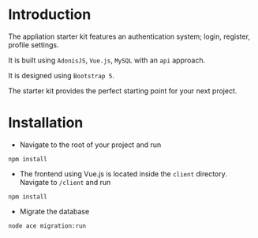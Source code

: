 # Introduction
The appliation starter kit features an authentication system; login, register, profile settings.

It is built using `AdonisJS`, `Vue.js`, `MySQL` with an `api` approach. 

It is designed using `Bootstrap 5`.

The starter kit provides the perfect starting point for your next project.

# Installation
- Navigate to the root of your project and run

`npm install`

- The frontend using Vue.js is located inside the `client` directory. Navigate to `/client` and run

`npm install`

- Migrate the database

`node ace migration:run`


